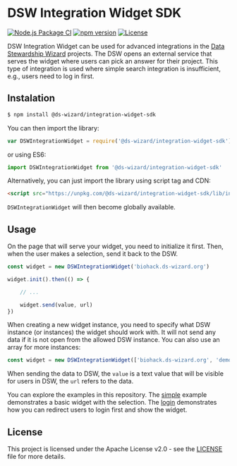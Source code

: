 # DSW Integration Widget SDK

[![Node.js Package CI](https://github.com/ds-wizard/dsw-integration-widget-sdk/workflows/Node.js%20Package/badge.svg)](https://github.com/ds-wizard/dsw-integration-widget-sdk/actions)
[![npm version](https://badge.fury.io/js/@ds-wizard%2Fintegration-widget-sdk.svg)](https://badge.fury.io/js/@ds-wizard%2Fintegration-widget-sdk)
[![License](https://img.shields.io/github/license/ds-wizard/dsw-integration-widget-sdk)](LICENSE)

DSW Integration Widget can be used for advanced integrations in the [Data Stewardship Wizard](https://ds-wizard.org) projects. The DSW opens an external service that serves the widget where users can pick an answer for their project. This type of integration is used where simple search integration is insufficient, e.g., users need to log in first.

## Instalation

```bash
$ npm install @ds-wizard/integration-widget-sdk
```

You can then import the library:

```javascript
var DSWIntegrationWidget = require('@ds-wizard/integration-widget-sdk')
```

or using ES6:

```javascript
import DSWIntegrationWidget from '@ds-wizard/integration-widget-sdk'
```

Alternatively, you can just import the library using script tag and CDN:

```html
<script src="https://unpkg.com/@ds-wizard/integration-widget-sdk/lib/index.js"></script>
```

`DSWIntegrationWidget` will then become globally available.

## Usage

On the page that will serve your widget, you need to initialize it first. Then, when the user makes a selection, send it back to the DSW.

```javascript
const widget = new DSWIntegrationWidget('biohack.ds-wizard.org')

widget.init().then(() => {

    // ...

    widget.send(value, url)
})
```

When creating a new widget instance, you need to specify what DSW instance (or instances) the widget should work with. It will not send any data if it is not open from the allowed DSW instance. You can also use an array for more instances:

```javascript
const widget = new DSWIntegrationWidget(['biohack.ds-wizard.org', 'demo.ds-wizard.org'])
```

When sending the data to DSW, the `value` is a text value that will be visible for users in DSW, the `url` refers to the data.

You can explore the examples in this repository. The [simple](examples/simple) example demonstrates a basic widget with the selection. The [login](examples/login) demonstrates how you can redirect users to login first and show the widget.

## License

This project is licensed under the Apache License v2.0 - see the
[LICENSE](LICENSE) file for more details.
